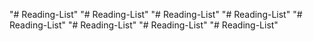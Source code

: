 "# Reading-List" 
"# Reading-List" 
"# Reading-List" 
"# Reading-List" 
"# Reading-List" 
"# Reading-List" 
"# Reading-List" 
"# Reading-List" 
